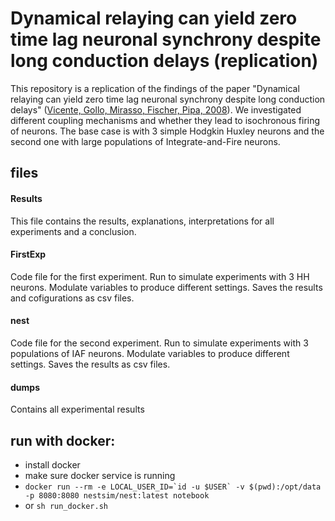 # Dynamical relaying can yield zero time lag neuronal synchrony despite long conduction delays (replication)

This repository is a replication of the findings of the paper "Dynamical relaying can yield zero time lag neuronal synchrony despite long conduction delays" ([Vicente, Gollo, Mirasso, Fischer, Pipa, 2008](https://www.pnas.org/content/105/44/17157.short)). We investigated different coupling mechanisms and whether they lead to isochronous firing of neurons. The base case is with 3 simple Hodgkin Huxley neurons and the second one with large populations of Integrate-and-Fire neurons.

## files

#### Results
This file contains the results, explanations, interpretations for all experiments and a conclusion.

#### FirstExp
Code file for the first experiment. Run to simulate experiments with 3 HH neurons. Modulate variables to produce different settings. Saves the results and cofigurations as csv files.

#### nest
Code file for the second experiment. Run to simulate experiments with 3 populations of IAF neurons. Modulate variables to produce different settings. Saves the results as csv files.

#### dumps
Contains all experimental results


## run with docker:

* install docker
* make sure docker service is running
* ```docker run --rm -e LOCAL_USER_ID=`id -u $USER` -v $(pwd):/opt/data -p 8080:8080 nestsim/nest:latest notebook```
* or ```sh run_docker.sh```

